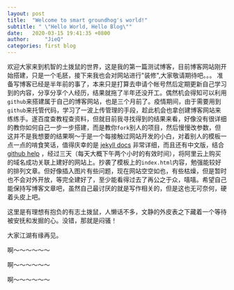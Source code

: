 ```yaml
---
layout: post
title:  "Welcome to smart groundhog's world!"
subtitle: " \"Hello World, Hello Blog\""
date:   2020-03-15 19:41:35 +0800
author:     "JieQ"
categories: first blog
---
```

欢迎大家来到机智的土拨鼠的世界，这是我的第一篇测试博客，目前博客网站刚开始搭建，只是一个毛胚，接下来我也会对网站进行"装修",大家敬请期待吧。。。
准备写博客已经是半年前的事了，本来只是打算去申请个帐号然后定期更新自己学习到的内容，分享分享个人经历，结果就拖了半年还没开工。偶然机会得知可以利用`github`来搭建属于自己的博客网站，也是三个月前了。疫情期间，由于需要用到`github`来托管代码，学习了一波上传管理的手段，趁此机会也拿创建博客网站来练练手。遂百度查教程查资料，但就目前我寻找得到的结果来看，好像没有很详细的教你如何自己一步一步搭建，而是教你`fork`别人的项目，然后慢慢改参数，但这并不是我想要的结果啊～于是一个每接触过网站开发的小白，对着别人的模板一点一点的啃食笑话，值得庆幸的是 [jekyll docs][jekyll-docs] 非常详细，而且还有中文版，结合 [github help][github-help] ，经过三天（每天大概下午两个小时的有效时间），将阿里云上购买的域名成功关联上建好的网站上。抄袭了模板上的`index.html`内容，勉强能较好的排列文章。但好像插入图片有些问题，现在网站空空如也，有些枯燥，但是暂时也不会对外开放，等完全建好了，至少能看得过去了再公之于众，嘻嘻。希望自己能保持写博客文章吧，虽然自己最讨厌的就是写作相关的，但是这也无可奈何，硬着头皮上吧。

这里是有理想有抱负的有志土拨鼠，人懒话不多，文静的外皮表之下藏着一个等待被安抚和发掘的心。没错，那就是闷骚！

大家江湖有缘再见。

啊～～～～～～

啊～～～～～～ 

啊～～～～～～

[jekyll-docs]: http://jekyllrb.com/docs/home
[github-help]: https://help.github.com/cn
